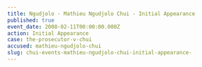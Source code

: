 ```yaml
---
title: Ngudjolo - Mathieu Ngudjolo Chui - Initial Appearance
published: true
event_date: 2008-02-11T00:00:00.000Z
action: Initial Appearance
case: the-prosecutor-v-chui
accused: mathieu-ngudjolo-chui
slug: chui-events-mathieu-ngudjolo-chui-initial-appearance-
---
```



